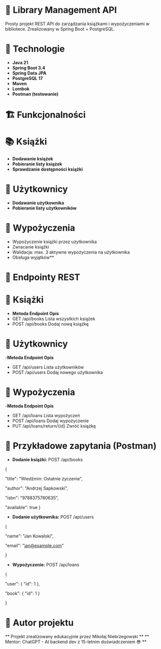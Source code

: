 # 📘 Library Management API
Prosty projekt REST API do zarządzania książkami i wypożyczeniami w bibliotece. Zrealizowany w Spring Boot + PostgreSQL.

# 🚀 Technologie
- **Java 21**
- **Spring Boot 3.4**
- **Spring Data JPA**
- **PostgreSQL 17**
- **Maven**
- **Lombok**
- **Postman (testowanie)**

# 🏗️ Funkcjonalności
# 📚 Książki
 - **Dodawanie książek**
 - **Pobieranie listy książek**
 - **Sprawdzanie dostępności książki**
# 👤 Użytkownicy
 - **Dodawanie użytkownika**
 - **Pobieranie listy użytkowników**
# 🔄 Wypożyczenia
 - Wypożyczenie książki przez użytkownika
 - Zwracanie książki
 - Walidacja: max. 3 aktywne wypożyczenia na użytkownika
 - Obsługa wyjątków**
# 🔌 Endpointy REST
# 📖 Książki
- **Metoda	Endpoint	Opis**
- GET	/api/books	Lista wszystkich książek
- POST	/api/books	Dodaj nową książkę
# 👤 Użytkownicy
-**Metoda	Endpoint	Opis**
- GET	/api/users	Lista użytkowników
-  POST	/api/users	Dodaj nowego użytkownika
# 🔄 Wypożyczenia
-**Metoda	Endpoint	Opis**
- GET	/api/loans	Lista wypożyczeń
- POST	/api/loans	Dodaj wypożyczenie
- PUT	/api/loans/return/{id}	Zwróć książkę
# 🧪 Przykładowe zapytania (Postman)
- **Dodanie książki:**
POST /api/books

{

  "title": "Wiedźmin: Ostatnie życzenie",

  "author": "Andrzej Sapkowski",
  
  "isbn": "9788375780635",
  
  "available": true
}
- **Dodanie użytkownika:**
POST /api/users

{

  "name": "Jan Kowalski",

  "email": "jan@example.com"

}
- **Wypożyczenie:**
POST /api/loans

{

  "user": { "id": 1 },

  "book": { "id": 1 }

}
# 🧠 Autor projektu
** Projekt zrealizowany edukacyjnie przez Mikołaj Niebrzegowski ** 
** Mentor: ChatGPT - AI backend dev z 15-letnim doświadczeniem 😎 **

